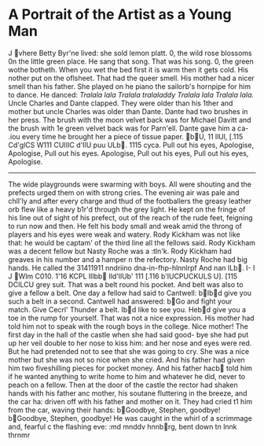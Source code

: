 # A Portrait of the Artist as a Young Man
J
vhere Betty Byr'ne lived: she sold lemon platt.
0, the wild rose blossoms 0n the little green place.
He sang that song. That was his song.
0, the green wothe botheth.
When you wet the bed first it is warm then it gets cold. His nother put on the oflsheet. That had the queer smell.
His mother had a nicer smell than his father. She played on he piano the sailorb's hornpipe for him to dance. He danced:
_Tralala lala Tralala tralaladdy Tralala lala Tralala lala._
Uncle Charles and Dante clapped. They were older than his 1ther and mother but uncle Charles was older than Dante.
Dante had two brushes in her press. The brush with the moon velvet back was for Michael Davitt and the brush with 1e green velvet back was for Parn'ell. Dante gave him a ca- .iou every time he brought her a piece of tissue paper.
b U, 11 llUl, [.115 Cd'glCS W111 CUIIIC d'IlU puu ULb . 1115 cyca.
Pull out his eyes, Apologise, Apologise, Pull out his eyes.
Apologise, Pull out his eyes, Pull out his eyes, Apologise.
* * *
The wide playgrounds were swarming with boys. All were shouting and the prefects urged them on with strong cries. The evening air was pale and chll'ly and after every charge and thud of the footballers the greasy leather orb flew like a heavy b1r'd through the grey light. He kept on the fringe of his line out of sight of his prefect, out of the reach of the rude feet, feigning to run now and then. He felt his body small and weak amid the throng of players and his eyes were weak and watery. Rody Kickham was not like that: he would be captam' of the third line all the fellows said.
Rody Kickham was a decent fellow but Nasty Roche was a :tln'k. Rody Kickham had greaves in his number and a hamper n the refectory. Nasty Roche had big hands. He called the 31411911 nndriino dna-in-fhp-hlnnlrpf And nan ILb . I- I J
Wlm C010. 1'16 KCPL Illbb  Ild'llUb' 111 [.116 b'lUCPUCKULS U]. [115 DCILCU grey suit. That was a belt round his pocket. And belt was also to give a fellow a belt. One day a fellow had said to Cantwell:
b Ib d give you such a belt in a second. Cantwell had answered: b Go and fight your match. Give Cecrl' Thunder a belt. Ib d like to see you. Heb d give you a toe in the rump for yourself.
That was not a nice expression. His mother had told him not to speak with the rough boys in the college. Nice mother! The first day in the hall of the castle when she had said good- bye she had put up her veil double to her nose to kiss him: and her nose and eyes were red. But he had pretended not to see that she was going to cry. She was a nice mother but she was not so nice when she cried. And his father had given him two fiveshilling pieces for pocket money. And his father hacb  told him if he wanted anything to write home to him and whatever he did, never to peach on a fellow. Then at the door of the castle the rector had shaken hands with his father anc mother, his soutane fluttering in the breeze, and the car ha: driven off with his father and mother on it. They had cried t1 him from the car, waving their hands:
b Goodbye, Stephen, goodbye! b Goodbye, Stephen, goodbye! He was caught in the whirl of a scrimmage and, fearful c the flashing eve: :md mnddv hnnb rg, bent down tn lnnk thrnmr
